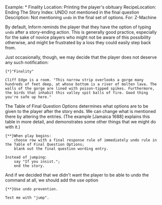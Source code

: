 Example: * Finality
Location: Printing the player's obituary
RecipeLocation: Ending The Story
Index: UNDO not mentioned in the final question
Description: Not mentioning ``undo`` in the final set of options.
For: Z-Machine

  
By default, Inform reminds the player that they have the option of typing ``undo`` after a story-ending action. This is generally good practice, especially for the sake of novice players who might not be aware of this possibility otherwise, and might be frustrated by a loss they could easily step back from.

  
Just occasionally, though, we may decide that the player does not deserve any such notification:

  

``` inform7
{*}"Finality"

Cliff Edge is a room. "This narrow strip overlooks a gorge many hundreds of feet deep, at whose bottom is a river of molten lava. The walls of the gorge are lined with poison-tipped spikes. Furthermore, the birds that inhabit this valley spit balls of fire. Good thing you're safe up here."
```

  
The Table of Final Question Options determines what options are to be given to the player after the story ends. We can change what is mentioned there by altering the entries. (The example [Jamaica 1688] explains this table in more detail, and demonstrates some other things that we might do with it.)

  

``` inform7
{**}When play begins:
	choose row with a final response rule of immediately undo rule in the Table of Final Question Options;
	blank out the final question wording entry.

Instead of jumping:
	say "If you insist.";
	end the story.
```

  
And if we decided that we didn't want the player to be able to undo the command at all, we should add the use option

  

``` inform7
{**}Use undo prevention.

Test me with "jump".
```

